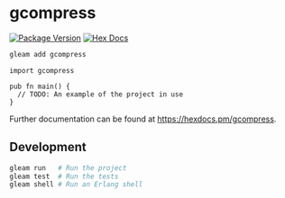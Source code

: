 # gcompress

[![Package Version](https://img.shields.io/hexpm/v/gcompress)](https://hex.pm/packages/gcompress)
[![Hex Docs](https://img.shields.io/badge/hex-docs-ffaff3)](https://hexdocs.pm/gcompress/)

```sh
gleam add gcompress
```
```gleam
import gcompress

pub fn main() {
  // TODO: An example of the project in use
}
```

Further documentation can be found at <https://hexdocs.pm/gcompress>.

## Development

```sh
gleam run   # Run the project
gleam test  # Run the tests
gleam shell # Run an Erlang shell
```
